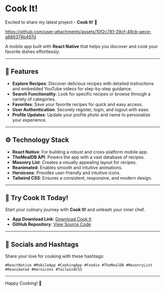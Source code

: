 # Cook It!

Excited to share my latest project - **Cook It!** 🍳



https://github.com/user-attachments/assets/10f2c781-29cf-48cb-aece-a886374b497d



A mobile app built with **React Native** that helps you discover and cook your favorite dishes effortlessly.

---

## 🌟 Features

- **Explore Recipes**: Discover delicious recipes with detailed instructions and embedded YouTube videos for step-by-step guidance.
- **Search Functionality**: Look for specific recipes or browse through a variety of categories.
- **Favorites**: Save your favorite recipes for quick and easy access.
- **User Authentication**: Securely register, login, and logout with ease.
- **Profile Updates**: Update your profile photo and name to personalize your experience.

---

## ⚙️ Technology Stack

- **React Native**: For building a robust and cross-platform mobile app.
- **TheMealDB API**: Powers the app with a vast database of recipes.
- **Masonry List**: Creates a visually appealing layout for recipes.
- **Reanimated**: Enables smooth and intuitive animations.
- **Heroicons**: Provides user-friendly and intuitive icons.
- **Tailwind CSS**: Ensures a consistent, responsive, and modern design.

---

## 🚀 Try Cook It Today!

Start your culinary journey with **Cook It!** and unleash your inner chef.

- **App Download Link**: [Download Cook It](https://lnkd.in/gEd9V468)
- **GitHub Repository**: [View Source Code](https://lnkd.in/gqG-KaVv)

---

## 🔗 Socials and Hashtags

Share your love for cooking with these hashtags:

`#ReactNative #MobileApp #CookingApp #Foodie #TheMealDB #MasonryList #Reanimated #Heroicons #TailwindCSS`

---

Happy Cooking! 🥘

